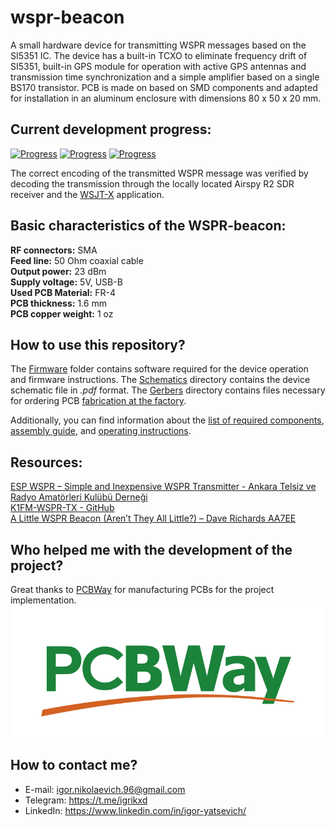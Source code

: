 # wspr-beacon

A small hardware device for transmitting WSPR messages based on the SI5351 IC. The device has a built-in TCXO to eliminate frequency drift of SI5351, built-in GPS module for operation with active GPS antennas and transmission time synchronization and a simple amplifier based on a single BS170 transistor. PCB is made on based on SMD components and adapted for installation in an aluminum enclosure with dimensions 80 x 50 x 20 mm.

## Current development progress:
[![Progress](https://img.shields.io/badge/wspr--beacon%20EasyEDA-not%20tested-red.svg?longCache=true&style=for-the-badge)](https://oshwlab.com/igrikxd/wspr-beacon)&nbsp;[![Progress](https://img.shields.io/badge/firmware%20version-0.1-blue.svg?longCache=true&style=for-the-badge)](./Firmware)&nbsp;[![Progress](https://img.shields.io/badge/pcb%20version-1.0-blue.svg?longCache=true&style=for-the-badge)](./Gerbers)   

The correct encoding of the transmitted WSPR message was verified by decoding the transmission through the locally located Airspy R2 SDR receiver and the [WSJT-X](https://wsjt.sourceforge.io/wsjtx.html) application.

## Basic characteristics of the WSPR-beacon:
**RF connectors:** SMA  
**Feed line:** 50 Ohm coaxial cable  
**Output power:** 23 dBm  
**Supply voltage:** 5V, USB-B  
**Used PCB Material:** FR-4  
**PCB thickness:** 1.6 mm  
**PCB copper weight:** 1 oz  

## How to use this repository?
The [Firmware](./Firmware/) folder contains software required for the device operation and firmware instructions. The [Schematics](./Schematics/) directory contains the device schematic file in _.pdf_ format. The [Gerbers](./Gerbers/) directory contains files necessary for ordering PCB [fabrication at the factory](https://pcbway.com).

Additionally, you can find information about the [list of required components](./Components-list.md), [assembly guide](./Assembly-guide.md), and [operating instructions](./Usage-guide.md).

## Resources:
[ESP WSPR – Simple and Inexpensive WSPR Transmitter - Ankara Telsiz ve Radyo Amatörleri Kulübü Derneği](https://antrak.org.tr/blog/esp-wspr-simple-and-inexpensive-wspr-transmitter/)  
[K1FM-WSPR-TX - GitHub](https://github.com/adecarolis/K1FM-WSPR-TX)  
[A Little WSPR Beacon (Aren’t They All Little?) – Dave Richards AA7EE](https://aa7ee.wordpress.com/2023/02/26/a-little-wspr-beacon-arent-they-all-little/)

## Who helped me with the development of the project?
Great thanks to [PCBWay] for manufacturing PCBs for the project implementation.
![PCBWay-Logo](./Resources/PCBWay-logo.png)

## How to contact me?
- E-mail: igor.nikolaevich.96@gmail.com
- Telegram: https://t.me/igrikxd
- LinkedIn: https://www.linkedin.com/in/igor-yatsevich/

[PCBWay]: <https://pcbway.com>